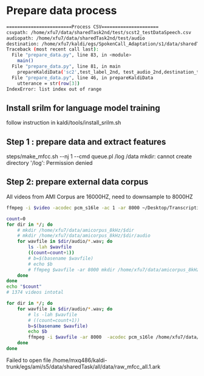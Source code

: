 # Prepare data process

```bash
========================Process CSV=====================
csvpath: /home/xfu7/data/sharedTask2nd/test/scst2_testDataSpeech.csv
audiopath: /home/xfu7/data/sharedTask2nd/test/audio
destination: /home/xfu7/kaldi/egs/SpokenCall_Adaptation/s1/data/sharedTask2nd_test
Traceback (most recent call last):
  File "prepare_data.py", line 83, in <module>
    main()
  File "prepare_data.py", line 81, in main
    prepareKaldiData('sc2',test_label_2nd, test_audio_2nd,destination_test)
  File "prepare_data.py", line 46, in prepareKaldiData
    utterance = str(row[3])
IndexError: list index out of range
```


## Install srilm for language model training
follow instruction in kaldi/tools/install_srilm.sh


## Step 1 : prepare data and extract features
steps/make_mfcc.sh --nj 1 --cmd queue.pl /log /data
mkdir: cannot create directory '/log': Permission denied

## Step 2: prepare external data corpus
All videos from AMI Corpus are 16000HZ, need to downsample to 8000HZ
```bash
ffmpeg -i $video -acodec pcm_s16le -ac 1 -ar 8000 ~/Desktop/Transcriptions/splits_8k/$video_path

count=0
for dir in */; do
    # mkdir /home/xfu7/data/amicorpus_8kHz/$dir
    # mkdir /home/xfu7/data/amicorpus_8kHz/$dir/audio
    for wavfile in $dir/audio/*.wav; do
        ls -lah $wavfile
        ((count=count+1))
        # b=$(basename $wavfile)
        # echo $b
        # ffmpeg $wavfile -ar 8000 mkdir /home/xfu7/data/amicorpus_8kHz/$dir/audio/$wavefile
    done  
done
echo "$count"
# 1374 videos intotal

for dir in */; do
    for wavfile in $dir/audio/*.wav; do
        # ls -lah $wavfile
        # ((count=count+1))
        b=$(basename $wavfile)
        echo $b
        ffmpeg -i $wavfile -ar 8000  -acodec pcm_s16le /home/xfu7/data/amicorpus_8kHz/$dir/audio/$b
    done  
done

```


Failed to open file /home/mxq486/kaldi-trunk/egs/ami/s5/data/sharedTask/all/data/raw_mfcc_all.1.ark

